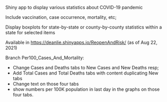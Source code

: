 Shiny app to display various statistics about COVID-19 pandemic

Include vaccination, case occurrence, mortality, etc;

Display boxplots for state-by-state or county-by-county statistics within a state
for selected items

Available in https://deanlie.shinyapps.io/ReopenAndRisk/ (as of Aug 22, 2021)

Branch Per100_Cases_And_Mortality:
  * Change Cases and Deaths tabs to New Cases and New Deaths resp;
  * Add Total Cases and Total Deaths tabs with content duplicating New<resp> tabs
  * Change text on those four tabs
  * show numbers per 100K population in last day in the graphs on those four tabs.
